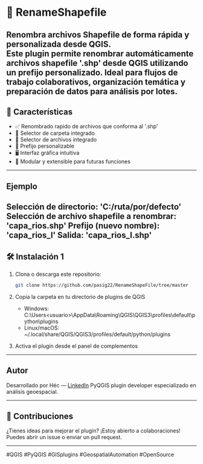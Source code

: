# 🔄 RenameShapefile

**Renombra archivos Shapefile de forma rápida y personalizada desde QGIS.**  
Este plugin permite renombrar automáticamente archivos shapefile '.shp' desde QGIS utilizando un **prefijo personalizado**. Ideal para flujos de trabajo colaborativos, organización temática y preparación de datos para análisis por lotes.
---

## 🚀 Características

- ✅ Renombrado rapido de archivos que conforma al '.shp'
- 📂 Selector de carpeta integrado
- 📂 Selector de archivos integrado
- 🧩 Prefijo personalizable
- 🖥️ Interfaz gráfica intuitiva
- 🔌 Modular y extensible para futuras funciones
---

## Ejemplo
Selección de directorio: 'C:/ruta/por/defecto'
Selección de archivo shapefile a renombrar: 'capa_rios.shp'
Prefijo (nuevo nombre): 'capa_rios_l' 
Salida: 'capa_rios_l.shp'
---

## 🛠️ Instalación 1

1. Clona o descarga este repositorio:
   ```bash
   git clone https://github.com/pasig22/RenameShapeFile/tree/master

2. Copia la carpeta en tu directorio de plugins de QGIS
   - Windows: C:\Users\<usuario>\AppData\Roaming\QGIS\QGIS3\profiles\default\python\plugins
   - Linux/macOS: ~/.local/share/QGIS/QGIS3/profiles/default/python/plugins

3. Activa el plugin desde el panel de complementos
---

## Autor

Desarrollado por Héc — [LinkedIn](www.linkedin.com/in/héctor-solares)
PyQGIS plugin developer especializado en análisis geoespacial.

---

## 🤝 Contribuciones
¿Tienes ideas para mejorar el plugin? ¡Estoy abierto a colaboraciones! Puedes abrir un issue o enviar un pull request.

---

#QGIS #PyQGIS #GISplugins #GeospatialAutomation #OpenSource
